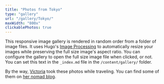 ```yaml
---
title: "Photos from Tokyo"
type: "gallery"
url: "/gallery/Tokyo/"
maxWidth: "800x"
clickablePhotos: true
---
```


This responsive image gallery is rendered in random order from a folder of image files. It uses Hugo's [Image Processing](https://gohugo.io/content-management/image-processing/) to automatically resize your images while preserving the full size image's aspect ratio. You can configure the gallery to open the full size image file when clicked, or not. You can set this text in the `_index.md` file in the `/content/gallery/` folder.

By the way, [Victoria](https://victoria.dev) took these photos while traveling. You can find some of them on [her nomad blog](https://heronebag.com).
